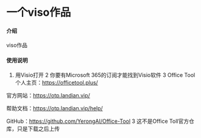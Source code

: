 # 一个viso作品

#### 介绍
viso作品

#### 使用说明

1.  用Visio打开
2   你要有Microsoft 365的订阅才能找到Visio软件
3   Office Tool
个人主页：https://officetool.plus/

官方网站：https://otp.landian.vip/

帮助文档：https://otp.landian.vip/help/

GitHub：https://github.com/YerongAI/Office-Tool
3   这不是Office Toll官方仓库，只是下载之后上传

